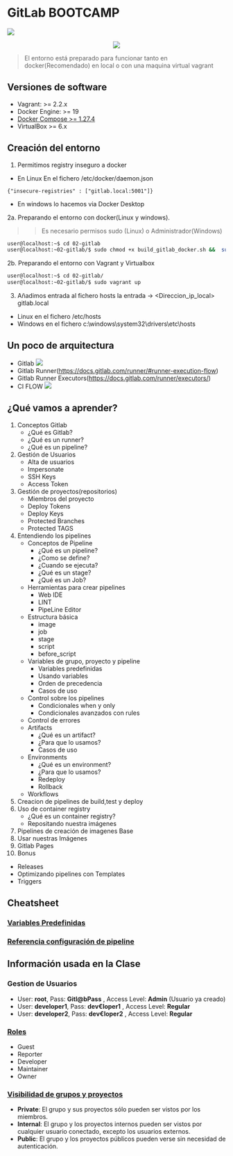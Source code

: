 # GitLab BOOTCAMP  
![](https://about.gitlab.com/images/press/logo/jpg/gitlab-logo-gray-rgb.jpg)
<p align="center">
  <img src="https://avatars.githubusercontent.com/u/7702396?s=200&v=4">
</p>

  
> El entorno está preparado para funcionar tanto en docker(Recomendado) en local o con una maquina virtual vagrant  
## Versiones de software  
- Vagrant: >= 2.2.x  
- Docker Engine: >= 19  
- [Docker Compose >= 1.27.4](https://docs.docker.com/compose/install/)  
- VirtualBox >= 6.x  
  
## Creación del entorno  
1. Permitimos registry inseguro a docker  
* En Linux En el fichero /etc/docker/daemon.json  
```  
{"insecure-registries" : ["gitlab.local:5001"]}  
```  
* En windows lo hacemos via Docker Desktop  
  
2a. Preparando el entorno con docker(Linux y windows).  
>> Es necesario permisos sudo (Linux) o Administrador(Windows)  
```bash  
user@localhost:~$ cd 02-gitlab  
user@localhost:~02-gitlab/$ sudo chmod +x build_gitlab_docker.sh &&  sudo ./build_gitlab_docker.sh  
```  
2b. Preparando el entorno con Vagrant y Virtualbox  
```bash  
user@localhost:~$ cd 02-gitlab/  
user@localhost:~02-gitlab/$ sudo vagrant up  
```  
3. Añadimos entrada al fichero hosts la entrada -> <Direccion_ip_local> gitlab.local  
* Linux en el fichero /etc/hosts  
* Windows en el fichero c:\windows\system32\drivers\etc\hosts  
  
  
##  Un poco de arquitectura

- Gitlab
  ![](https://docs.gitlab.com/ee/development/img/architecture_simplified.png)
- Gitlab Runner(https://docs.gitlab.com/runner/#runner-execution-flow) 
- Gitlab Runner Executors(https://docs.gitlab.com/runner/executors/)
- CI FLOW ![](https://docs.gitlab.com/ee/development/cicd/img/ci_architecture.png)
## ¿Qué vamos a aprender?  
1. Conceptos Gitlab
	- ¿Qué es Gitlab?
	- ¿Qué es un runner?
	- ¿Qué es un pipeline?
2. Gestión de Usuarios
    - Alta de usuarios
    -  Impersonate
    - SSH Keys
    - Access Token
3. Gestión de proyectos(repositorios)
   - Miembros del proyecto
   - Deploy Tokens
   - Deploy Keys
   - Protected Branches
   - Protected TAGS
4. Entendiendo los pipelines
    - Conceptos de Pipeline
        - ¿Qué es un pipeline?
    	- ¿Como se define?
    	- ¿Cuando se ejecuta?
    	- ¿Qué es un stage?
    	- ¿Qué es un Job?
    - Herramientas para crear pipelines
    	- Web IDE
    	- LINT
    	- PipeLine Editor
    - Estructura básica
        - image 
        - job
        - stage
        - script
        - before_script
    - Variables de grupo, proyecto y pipeline
    	- Variables predefinidas 
        - Usando variables
        - Orden de precedencia
        - Casos de uso
    - Control sobre los pipelines
        - Condicionales when y only
        - Condicionales  avanzados con rules
    - Control de errores
    - Artifacts
    	- ¿Qué es un artifact?
    	- ¿Para que lo usamos?
    	- Casos de uso
    - Environments
        - ¿Qué es un environment?
        - ¿Para que lo usamos?
        - Redeploy
        - Rollback
    - Workflows
5. Creacion de pipelines de build,test y deploy  
6. Uso de container registry  
	- ¿Qué es un container registry?
	- Repositando nuestra imágenes
8. Pipelines de creación de imagenes Base  
9. Usar nuestras Imágenes  
10. Gitlab Pages  
11. Bonus
   - Releases
   - Optimizando pipelines con Templates
   - Triggers
   
  
## Cheatsheet  
### [Variables Predefinidas](http://gitlab.local:8888/help/ci/variables/predefined_variables.md)  
### [Referencia configuración de pipeline](http://gitlab.local:8888/help/ci/yaml/index)  
  
##  Información usada en la Clase
### Gestion de Usuarios
- User: **root**, Pass: **Gitl@bPass** , Access Level: **Admin** (Usuario ya creado)
- User: **developer1**, Pass: **dev€loper1** , Access Level: **Regular**
- User: **developer2**, Pass: **dev€loper2** , Access Level: **Regular**
### [Roles]( http://gitlab.local:8888/help/user/permissions)
- Guest
- Reporter
- Developer
- Maintainer
- Owner
### [Visibilidad de grupos y proyectos](http://gitlab.local:8888/help/public_access/public_access.md)
- **Private**: El grupo y sus proyectos sólo pueden ser vistos por los miembros.
- **Internal**: El grupo y los proyectos internos pueden ser vistos por cualquier usuario conectado, excepto los usuarios externos.
- **Public**: El grupo y los proyectos públicos pueden verse sin necesidad de autenticación.




